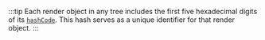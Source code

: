 :::tip
Each render object in any tree includes the first five
hexadecimal digits of its [`hashCode`][].
This hash serves as a unique identifier for that render object.
:::

[`hashCode`]: {{site.api}}/flutter/rendering/TextSelectionPoint/hashCode.html